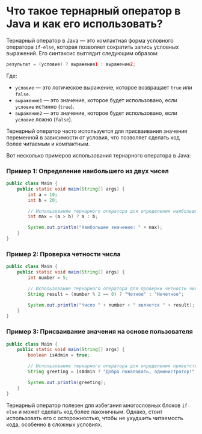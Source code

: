 # Что такое тернарный оператор в Java и как его использовать?

Тернарный оператор в Java — это компактная форма условного оператора `if-else`, которая позволяет сократить запись условных выражений. Его синтаксис выглядит следующим образом:

```java
результат = (условие) ? выражение1 : выражение2;
```

Где:
- `условие` — это логическое выражение, которое возвращает `true` или `false`.
- `выражение1` — это значение, которое будет использовано, если `условие` истинно (`true`).
- `выражение2` — это значение, которое будет использовано, если `условие` ложно (`false`).

Тернарный оператор часто используется для присваивания значения переменной в зависимости от условия, что позволяет сделать код более читаемым и компактным.

Вот несколько примеров использования тернарного оператора в Java:

### Пример 1: Определение наибольшего из двух чисел

```java
public class Main {
    public static void main(String[] args) {
        int a = 10;
        int b = 20;

        // Использование тернарного оператора для определения наибольшего числа
        int max = (a > b) ? a : b;

        System.out.println("Наибольшее значение: " + max);
    }
}
```

### Пример 2: Проверка четности числа

```java
public class Main {
    public static void main(String[] args) {
        int number = 5;

        // Использование тернарного оператора для проверки четности числа
        String result = (number % 2 == 0) ? "Четное" : "Нечетное";

        System.out.println("Число " + number + " является " + result);
    }
}
```

### Пример 3: Присваивание значения на основе пользователя

```java
public class Main {
    public static void main(String[] args) {
        boolean isAdmin = true;

        // Использование тернарного оператора для определения приветствия в зависимости от типа пользователя
        String greeting = isAdmin ? "Добро пожаловать, администратор!" : "Добро пожаловать, пользователь!";

        System.out.println(greeting);
    }
}
```

Тернарный оператор полезен для избегания многословных блоков `if-else` и может сделать код более лаконичным. Однако, стоит использовать его с осторожностью, чтобы не ухудшить читаемость кода, особенно в сложных условиях.